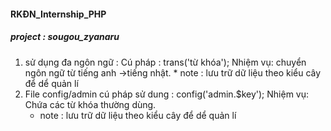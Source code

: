   

<h4>RKĐN_Internship_PHP </h4>
<h5>project : sougou_zyanaru</h5>

 1. sử dụng đa ngôn ngữ : 
	 Cú pháp :   trans('từ khóa');
	 Nhiệm vụ:  chuyển ngôn ngữ từ tiếng anh ->tiếng nhật. 
	 	 * note :  lưu trữ dữ liệu theo kiểu cây để dể quản lí
 2. File config/admin
	 cú pháp sử dung :  config('admin.$key');
	 Nhiệm vụ: Chứa các từ khóa thường dùng.
	 * note :  lưu trữ dữ liệu theo kiểu cây để dể quản lí



